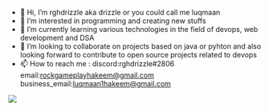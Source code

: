 - 👋 Hi, I’m rghdrizzle aka drizzle or you could call me luqmaan
- 👀 I’m interested in programming and creating new stuffs
- 🌱 I’m currently learning various technologies in the field of devops, web development and DSA
- 💞️ I’m looking to collaborate on projects based on java or pyhton and also looking forward to contribute to open source projects related to devops
- 📫 How to reach me : discord:rghdrizzle#2806 email:rockgameplayhakeem@gmail.com business_email:luqmaan1hakeem@gmail.com

<img src ="https://github-readme-stats.vercel.app/api?username=rghdrizzle&&show_icons=true&title_color=ffffff&icon_color=bb2acf&text_color=daf7dc&bg_color=151515">


<!---
rghdrizzle/rghdrizzle is a ✨ special ✨ repository because its `README.md` (this file) appears on your GitHub profile.
You can click the Preview link to take a look at your changes.
--->
